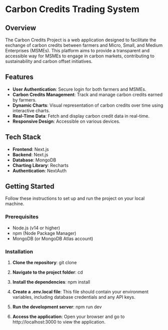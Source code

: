 # Carbon Credits Trading System

## Overview

The Carbon Credits Project is a web application designed to facilitate the exchange of carbon credits between farmers and Micro, Small, and Medium Enterprises (MSMEs). This platform aims to provide a transparent and accessible way for MSMEs to engage in carbon markets, contributing to sustainability and carbon offset initiatives.

## Features

- **User Authentication**: Secure login for both farmers and MSMEs.
- **Carbon Credits Management**: Track and manage carbon credits earned by farmers.
- **Dynamic Charts**: Visual representation of carbon credits over time using interactive charts.
- **Real-Time Data**: Fetch and display carbon credit data in real-time.
- **Responsive Design**: Accessible on various devices.

## Tech Stack

- **Frontend**: Next.js
- **Backend**: Next.js
- **Database**: MongoDB
- **Charting Library**: Recharts
- **Authentication**: NextAuth

## Getting Started

Follow these instructions to set up and run the project on your local machine.

### Prerequisites

- Node.js (v14 or higher)
- npm (Node Package Manager)
- MongoDB (or MongoDB Atlas account)

### Installation

1. **Clone the repository**:
 git clone <repository-url>

2. **Navigate to the project folder**:
cd <project-folder>

3. **Install the dependencies**:
npm install

4. **Create a .env.local file**:
This file should contain your environment variables, including database credentials and any API keys. 

5. **Run the development server**:
npm run dev

6. **Access the application**:
Open your browser and go to http://localhost:3000 to view the application.

